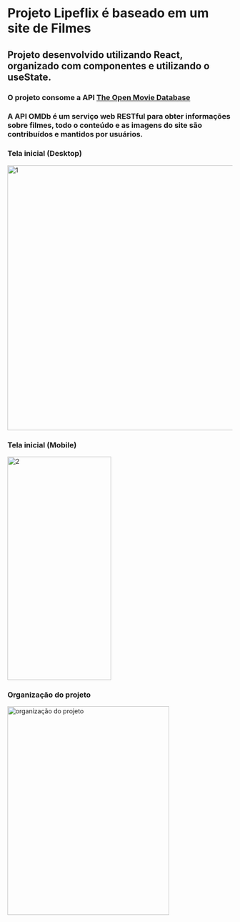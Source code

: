 # Projeto Lipeflix é baseado em um site de Filmes
## Projeto desenvolvido utilizando React, organizado com componentes e utilizando o useState.
### O projeto consome a API <a href="https://www.omdbapi.com/">The Open Movie Database</a> 
### A API OMDb é um serviço web RESTful para obter informações sobre filmes, todo o conteúdo e as imagens do site são contribuídos e mantidos por usuários.


### Tela inicial (Desktop)
<a data-flickr-embed="true" href="https://www.flickr.com/photos/195011981@N07/54501420847/in/dateposted-public/" title="1"><img src="https://live.staticflickr.com/65535/54501420847_41d211a515_c.jpg" width="800" height="593" alt="1"></a>

### Tela inicial (Mobile)
<a data-flickr-embed="true" href="https://www.flickr.com/photos/195011981@N07/54501420837/in/dateposted-public/" title="2"><img src="https://live.staticflickr.com/65535/54501420837_c29352b3ed.jpg" width="232" height="500" alt="2"></a>

### Organização do projeto
<a data-flickr-embed="true" href="https://www.flickr.com/photos/195011981@N07/54502282911/in/dateposted-public/" title="organização do projeto"><img src="https://live.staticflickr.com/65535/54502282911_251c0f3f65.jpg" width="362" height="467" alt="organização do projeto"></a>
